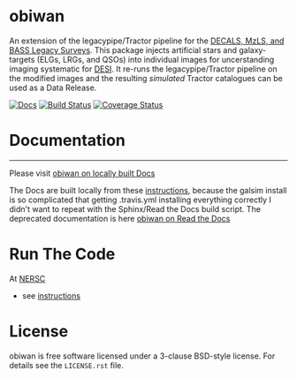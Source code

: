 # obiwan
An extension of the legacypipe/Tractor pipeline for the [DECALS, MzLS, and BASS Legacy Surveys](http://legacysurvey.org/dr4/description). This package injects artificial stars and galaxy-targets (ELGs, LRGs, and QSOs) into individual images for uncerstanding imaging systematic for [DESI](https://desi.lbl.gov). It re-runs the legacypipe/Tractor pipeline on the modified images and the resulting _simulated_ Tractor catalogues can be used as a Data Release.

[![Docs](https://readthedocs.org/projects/obiwan/badge/?version=latest)](http://obiwan.readthedocs.org/en/latest/)
[![Build Status](https://travis-ci.org/legacysurvey/obiwan.png?branch=master)](https://travis-ci.org/legacysurvey/obiwan)
[![Coverage Status](https://coveralls.io/repos/github/legacysurvey/obiwan/badge.svg?branch=master)](https://coveralls.io/github/legacysurvey/obiwan)

# Documentation
------------------

Please visit [obiwan on locally built Docs](https://legacysurvey.github.io/obiwan)

The Docs are built locally from these [instructions](https://github.com/legacysurvey/obiwan/tree/gh-pages/README.md), because the galsim install is so complicated that getting .travis.yml installing everything correctly I didn't want to repeat with the Sphinx/Read the Docs build script. The deprecated documentation is here [obiwan on Read the Docs](http://obiwan.readthedocs.org/en/latest/)

# Run The Code 

At [NERSC](http://www.nersc.gov/)
* see [instructions](https://github.com/legacysurvey/obiwan/blob/ebossSetup/bin/run_atnersc/README.md)


License
=======

obiwan is free software licensed under a 3-clause BSD-style license. For details see
the ``LICENSE.rst`` file.
